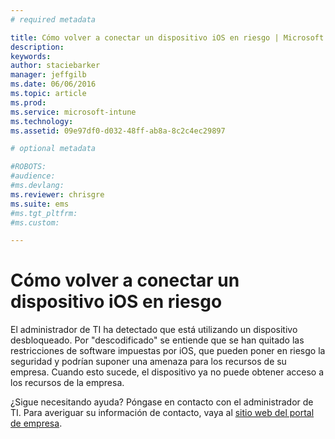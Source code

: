 ```yaml
---
# required metadata

title: Cómo volver a conectar un dispositivo iOS en riesgo | Microsoft Intune
description:
keywords:
author: staciebarker
manager: jeffgilb
ms.date: 06/06/2016
ms.topic: article
ms.prod:
ms.service: microsoft-intune
ms.technology:
ms.assetid: 09e97df0-d032-48ff-ab8a-8c2c4ec29897

# optional metadata

#ROBOTS:
#audience:
#ms.devlang:
ms.reviewer: chrisgre
ms.suite: ems
#ms.tgt_pltfrm:
#ms.custom:

---
```


# Cómo volver a conectar un dispositivo iOS en riesgo
El administrador de TI ha detectado que está utilizando un dispositivo desbloqueado. Por "descodificado" se entiende que se han quitado las restricciones de software impuestas por iOS, que pueden poner en riesgo la seguridad y podrían suponer una amenaza para los recursos de su empresa. Cuando esto sucede, el dispositivo ya no puede obtener acceso a los recursos de la empresa.

¿Sigue necesitando ayuda? Póngase en contacto con el administrador de TI. Para averiguar su información de contacto, vaya al [sitio web del portal de empresa](http://portal.manage.microsoft.com).



<!--HONumber=Jun16_HO2-->


